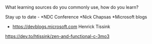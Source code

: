 

What learning sources do you commonly use, how do you learn?

Stay up to date -
*NDC Conference
*Nick Chapsas 
*Microsoft blogs
- https://devblogs.microsoft.com
Henrick Tissink

https://dev.to/htissink/zen-and-functional-c-3mo3
